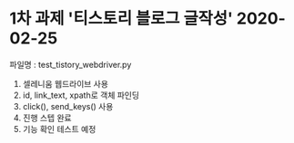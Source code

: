 # 1차 과제 '티스토리 블로그 글작성' 2020-02-25
파일명 : test_tistory_webdriver.py
1. 셀레니움 웹드라이브 사용
2. id, link_text, xpath로 객체 파인딩
3. click(), send_keys() 사용
4. 진행 스텝 완료
5. 기능 확인 테스트 예정
